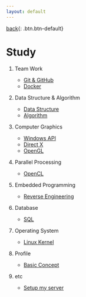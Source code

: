 ```yaml
---
layout: default
---
```

[back](../){: .btn.btn-default}

# Study
1. Team Work
	- [Git & GitHub](./TeamW/github)
	- [Docker](./TeamW/docker1)
 
1. Data Structure & Algorithm
	- [Data Structure](./)
	- [Algorithm](./)

1. Computer Graphics
	- [Windows API](./)
	- [Direct X](./)
	- [OpenGL](./)

1. Parallel Processing
	- [OpenCL](./)

1. Embedded Programming 
	- [Reverse Engineering](./)

1. Database
	- [SQL](./)

1. Operating System
	- [Linux Kernel](./os/linux/linuxmain)
	
1. Profile
	- [Basic Concept](./)

1. etc
	- [Setup my server](./etc/sms)

